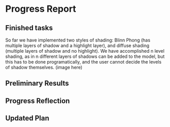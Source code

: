 # Progress Report

## Finished tasks
So far we have implemented two styles of shading: Blinn Phong (has multiple layers of shadow and a highlight layer), and diffuse shading (multiple layers of shadow and no highlight). We have accomplished n level shading, as in n different layers of shadows can be added to the model, but this has to be done programatically, and the user cannot decide the levels of shadow themselves. (image here)



## Preliminary Results

## Progress Reflection

## Updated Plan
